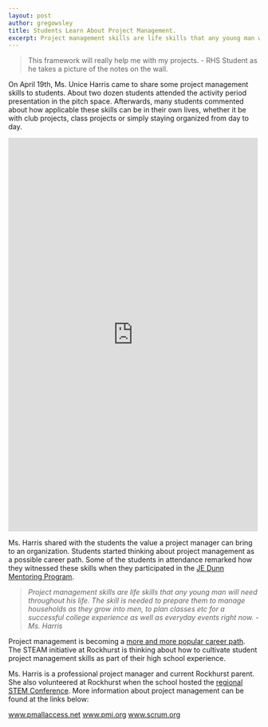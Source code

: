 ```yaml
---
layout: post
author: gregowsley
title: Students Learn About Project Management.
excerpt: Project management skills are life skills that any young man will need throughout his life.
---
```


<blockquote>This framework will really help me with my projects. - RHS Student as he takes a picture of the notes on the wall.</blockquote>

On April 19th, Ms. Unice Harris came to share some project management skills to students. About two dozen students attended the activity period presentation in the pitch space. Afterwards, many students commented about how applicable these skills can be in their own lives, whether it be with club projects, class projects or simply staying organized from day to day.

<iframe src="https://www.facebook.com/plugins/post.php?href=https%3A%2F%2Fwww.facebook.com%2FRockhurstHigh%2Fposts%2F1726069037453110&width=500" width="500" height="790" style="border:none;overflow:hidden" scrolling="no" frameborder="0" allowTransparency="true" allow="encrypted-media"></iframe>

Ms. Harris shared with the students the value a project manager can bring to an organization. Students started thinking about project management as a possible career path. Some of the students in attendance remarked how they witnessed these skills when they participated in the [JE Dunn Mentoring Program](https://www.rockhursths.edu/pages/news/news---je-dunn-mentorship). 

<blockquote><i>Project management skills are life skills that any young man will need throughout his life.  The skill is needed to prepare them to manage households as they grow into men, to plan classes etc for a successful college experience as well as everyday events right now. - Ms. Harris</i></blockquote>

Project management is becoming a [more and more popular career path](https://www.pmi.org/-/media/pmi/documents/public/pdf/business-solutions/project-management-skills-gap-report.pdf). The STEAM initiative at Rockhurst is thinking about how to cultivate student project management skills as part of their high school experience. 

Ms. Harris is a professional project manager and current Rockhurst parent. She also volunteered at Rockhurst when the school hosted the [regional STEM Conference](http://steam.rockhursths.edu/2018/03/15/AdvancED-STEM-Conference.html).
More information about project management can be found at the links below:

www.pmallaccess.net
www.pmi.org
www.scrum.org
